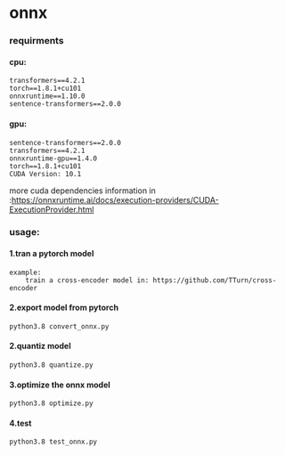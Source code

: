 # onnx

### requirments

#### cpu:
    transformers==4.2.1
    torch==1.8.1+cu101
    onnxruntime==1.10.0
    sentence-transformers==2.0.0
#### gpu:
    sentence-transformers==2.0.0
    transformers==4.2.1
    onnxruntime-gpu==1.4.0
    torch==1.8.1+cu101
    CUDA Version: 10.1

more cuda dependencies information in :https://onnxruntime.ai/docs/execution-providers/CUDA-ExecutionProvider.html


### usage:
#### 1.tran a pytorch model 
    example:
        train a cross-encoder model in: https://github.com/TTurn/cross-encoder
#### 2.export model from pytorch
    python3.8 convert_onnx.py
    
#### 2.quantiz model
    python3.8 quantize.py
  
#### 3.optimize the onnx model
    python3.8 optimize.py

#### 4.test 
    python3.8 test_onnx.py
